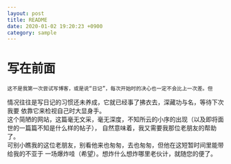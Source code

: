 ```yaml
---
layout: post
title: README
date: 2020-01-02 19:20:23 +0900
category: sample
---
```

# 写在前面  
    这不是我第一次尝试写博客，或是说“日记”，每次开始时的决心也一定不会比上一次差。但
情况往往是写日记的习惯还未养成，它就已经事了拂衣去，深藏功与名，等待下次我要
依靠它来检视自己时大显身手。  
    这个简陋的网站，这篇毫无文采，毫无深度，不知所云的小序的出现（以及即将面世的一篇篇不知是什么样的帖子），
自然意味着，我又需要我那位老朋友的帮助了。  
    可别小瞧我的这位老朋友，别看他来也匆匆，去也匆匆，但他在这短暂时间里能带给我的不亚于
一场爆炸哇（希望）。想炸什么想炸哪里老伙计，就随您的便了。

